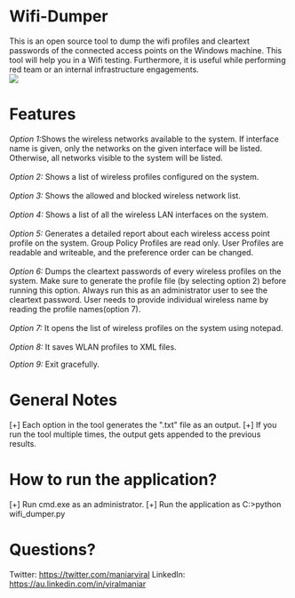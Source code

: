 # Wifi-Dumper
This is an open source tool to dump the wifi profiles and cleartext passwords of the connected access points on the Windows machine. This tool will help you in a Wifi testing. Furthermore, it is useful while performing red team or an internal infrastructure engagements.<br>
<img src=https://github.com/Viralmaniar/Wifi-Dumper/blob/master/Wifi-Dumper.PNG>
# Features
<i>Option 1:</i>Shows the wireless networks available to the system. If interface name is given, only the networks on the given interface will be listed. Otherwise, all networks visible to the system will be listed.<br>
<br>
<i>Option 2:</i> Shows a list of wireless profiles configured on the system.<br>
<br>
<i>Option 3:</i> Shows the allowed and blocked wireless network list.<br>
<br>
<i>Option 4:</i> Shows a list of all the wireless LAN interfaces on the system.<br>
<br>
<i>Option 5:</i> Generates a detailed report about each wireless access point profile on the system. Group Policy Profiles are read only. User Profiles are readable and writeable, and the preference order can be changed.<br>
<br>
<i>Option 6:</i> Dumps the cleartext passwords of every wireless profiles on the system. Make sure to generate the profile file (by selecting option 2) before running this option. Always run this as an administrator user to see the cleartext password. User needs to provide individual wireless name by reading the profile names(option 7). <br>
<br>
<i>Option 7:</i> It opens the list of wireless profiles on the system using notepad.<br>
<br>
<i>Option 8:</i> It saves WLAN profiles to XML files.<br>

<i>Option 9:</i> Exit gracefully.<br>

# General Notes
[+] Each option in the tool generates the ".txt" file as an output.
[+] If you run the tool multiple times, the output gets appended to the previous results.

# How to run the application?
[+] Run cmd.exe as an administrator.
[+] Run the application as C:\>python wifi_dumper.py

# Questions?
Twitter: https://twitter.com/maniarviral
LinkedIn: https://au.linkedin.com/in/viralmaniar

